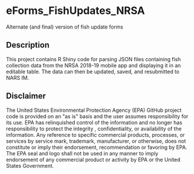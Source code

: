 # eForms_FishUpdates_NRSA
Alternate (and final) version of fish update forms 

## Description
This project contains R Shiny code for parsing JSON files containing fish collection data from the NRSA 2018-19 mobile app and displaying it in an editable table. The data can then be updated, saved, and resubmitted to NARS IM. 

## Disclaimer
The United States Environmental Protection Agency (EPA) GitHub project code is provided on an "as is" basis and the user assumes responsibility for its use.  EPA has relinquished control of the information and no longer has responsibility to protect the integrity , confidentiality, or availability of the information.  Any reference to specific commercial products, processes, or services by service mark, trademark, manufacturer, or otherwise, does not constitute or imply their endorsement, recommendation or favoring by EPA.  The EPA seal and logo shall not be used in any manner to imply endorsement of any commercial product or activity by EPA or the United States Government.
